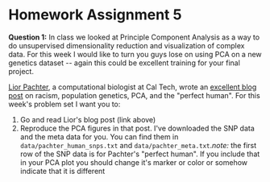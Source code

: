 # Homework Assignment 5
**Question 1:** In class we looked at Principle Component Analysis as a way to do unsupervised dimensionality reduction and visualization of complex data. For this week I would like to turn you guys lose on using PCA on a new genetics dataset -- again this could be excellent training for your final project. 

[Lior Pachter](https://en.wikipedia.org/wiki/Lior_Pachter), a computational biologist at Cal Tech, wrote an [excellent blog post](https://liorpachter.wordpress.com/2014/12/02/the-perfect-human-is-puerto-rican/) on racism, population genetics, PCA, and the "perfect human". For this week's problem set I want you to:

1. Go and read Lior's blog post (link above)
2. Reproduce the PCA figures in that post. I've downloaded the SNP data and the meta data for you. You can find them in `data/pachter_human_snps.txt` and `data/pachter_meta.txt`._note:_ the first row of the SNP data is for Pachter's "perfect human". If you include that in your PCA plot you should change it's marker or color or somehow indicate that it is different